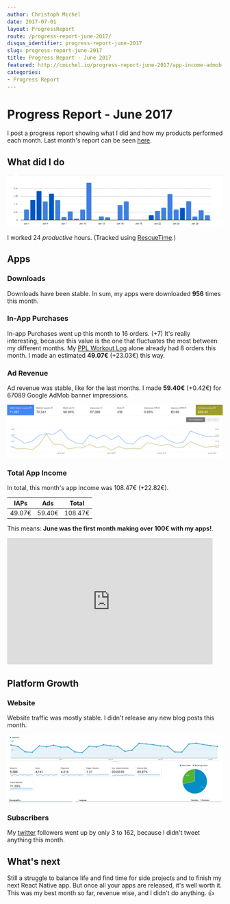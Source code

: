 ```yaml
---
author: Christoph Michel
date: 2017-07-01
layout: ProgressReport
route: /progress-report-june-2017/
disqus_identifier: progress-report-june-2017
slug: progress-report-june-2017
title: Progress Report - June 2017
featured: http://cmichel.io/progress-report-june-2017/app-income-admob.png
categories:
- Progress Report
---
```


# Progress Report - June 2017
I post a progress report showing what I did and how my products performed each month.
Last month's report can be seen [here](/progress-report-may-2017).

## What did I do

[![Productive Hours in June 2017](./rescueTime.png)](./rescueTime.png)

I worked 24 _productive_ hours. (Tracked using [RescueTime](/redirects/rescuetime).)  

## Apps
### Downloads
Downloads have been stable. In sum, my apps were downloaded **956** times this month.

### In-App Purchases
In-app Purchases went up this month to 16 orders. (+7)
It's really interesting, because this value is the one that fluctuates the most between my different months.
My [PPL Workout Log](https://play.google.com/store/apps/details?id=io.cmichel.ppl) alone already had 8 orders this month.
I made an estimated **49.07€** (+23.03€) this way.

### Ad Revenue
Ad revenue was stable, like for the last months. I made **59.40€** (+0.42€) for 67089 Google AdMob banner impressions.

[![App Income AdMob](./app-income-admob.png)](./app-income-admob.png)

### Total App Income
In total, this month's app income was 108.47€ (+22.82€).

IAPs | Ads | Total
--- | --- | ---
49.07€ | 59.40€ | 108.47€

This means: **June was the first month making over 100€ with my apps!**.

<iframe src="https://giphy.com/embed/ADgfsbHcS62Jy" width="480" height="295" frameBorder="0" class="giphy-embed" allowFullScreen></iframe>

## Platform Growth
### Website
Website traffic was mostly stable. I didn't release any new blog posts this month.

[![Website Traffic](./website-traffic.png)](./website-traffic.png)

### Subscribers
My [twitter](https://twitter.com/cmichelio) followers went up by only 3 to 162, because I didn't tweet anything this month.

## What's next
Still a struggle to balance life and find time for side projects and to finish my next React Native app.
But once all your apps are released, it's well worth it. This was my best month so far, revenue wise, and I didn't do anything. 👍